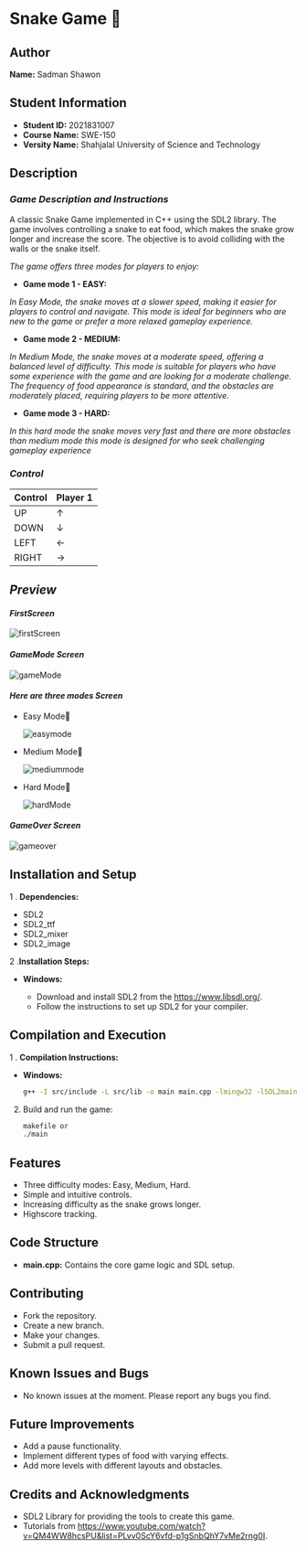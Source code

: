 # Snake Game 🐍

## Author
**Name:** Sadman Shawon

## Student Information
- **Student ID:** 2021831007
- **Course Name:** SWE-150
- **Versity Name:** Shahjalal University of Science and Technology 

## Description
### *Game Description and Instructions*

A classic Snake Game implemented in C++ using the SDL2 library. The game involves controlling a snake to eat food, which makes the snake grow longer and increase the score. The objective is to avoid colliding with the walls or the snake itself.

*The game offers three modes for players to enjoy:*
+ **Game mode 1 - EASY:**
  
*In Easy Mode, the snake moves at a slower speed, making it easier for players to control and navigate. This mode is ideal for beginners who are new to the game or prefer a more relaxed gameplay experience.*
+ **Game mode 2 - MEDIUM:**
  
*In Medium Mode, the snake moves at a moderate speed, offering a balanced level of difficulty. This mode is suitable for players who have some experience with the game and are looking for a moderate challenge. The frequency of food appearance is standard, and the obstacles are moderately placed, requiring players to be more attentive.*
+ **Game mode 3 - HARD:**
  
*In this hard mode the snake moves very fast and there are more obstacles than medium mode this mode is designed for who seek challenging gameplay experience*


### *Control*

| Control | Player 1 | 
|---------|----------|
| UP      |     ↑    |     
| DOWN    |     ↓    |     
| LEFT    |     ←    |     
| RIGHT   |     →    |   

## *Preview*
#### *FirstScreen*
  
![firstScreen](readme/initial.png)

#### *GameMode Screen*

![gameMode](readme/gameMode.png)

#### *Here are three modes Screen*
+ Easy Mode🐍

  ![easymode](readme/easy.png)

+ Medium Mode🐍

  ![mediummode](readme/medium.png)

+ Hard Mode🐍

  ![hardMode](readme/hard.png)
#### *GameOver Screen*

  ![gameover](readme/GameOver.png)



## Installation and Setup
 1 . **Dependencies:**
   + SDL2
   + SDL2_ttf
   + SDL2_mixer
   + SDL2_image
     
 2 .**Installation Steps:**
   
   + **Windows:**
       
       + Download and install SDL2 from the https://www.libsdl.org/.
       + Follow the instructions to set up SDL2 for your compiler.
## Compilation and Execution
  
 1 . **Compilation Instructions:**
   + **Windows:**
      ```bash
      g++ -I src/include -L src/lib -o main main.cpp -lmingw32 -lSDL2main -lSDL2 -lSDL2_ttf -lSDL2_mixer -lSDL2_image

     ```
 2. Build and run the game:
    ```bash
    makefile or
    ./main
    ```
## Features
 + Three difficulty modes: Easy, Medium, Hard.
+ Simple and intuitive controls.
+ Increasing difficulty as the snake grows longer.
+ Highscore tracking.

## Code Structure
+ **main.cpp:** Contains the core game logic and SDL setup.
## Contributing
+ Fork the repository.
+ Create a new branch.
+ Make your changes.
+ Submit a pull request.

## Known Issues and Bugs
+ No known issues at the moment. Please report any bugs you find.
## Future Improvements
+ Add a pause functionality.
+ Implement different types of food with varying effects.
+ Add more levels with different layouts and obstacles.

## Credits and Acknowledgments
+ SDL2 Library for providing the tools to create this game.
+ Tutorials from https://www.youtube.com/watch?v=QM4WW8hcsPU&list=PLvv0ScY6vfd-p1gSnbQhY7vMe2rng0I.



  
     
    
    




  


